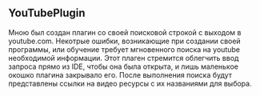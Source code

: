 ## YouTubePlugin

Мною был создан плагин со своей поисковой строкой с выходом в youtube.com.
Некотрые ошибки, возникающие при создании своей программы, или обучение требует мгновенного поиска на youtube
необходимой информации. Этот плаген стремится облегчить ввод запроса прямо из IDE, чтобы она была открыта, и лишь маленькое окошко плагина закрывало его.
После выполнения поиска будут представлены ссылки на видео ресурсы с их названиями для выбора.

